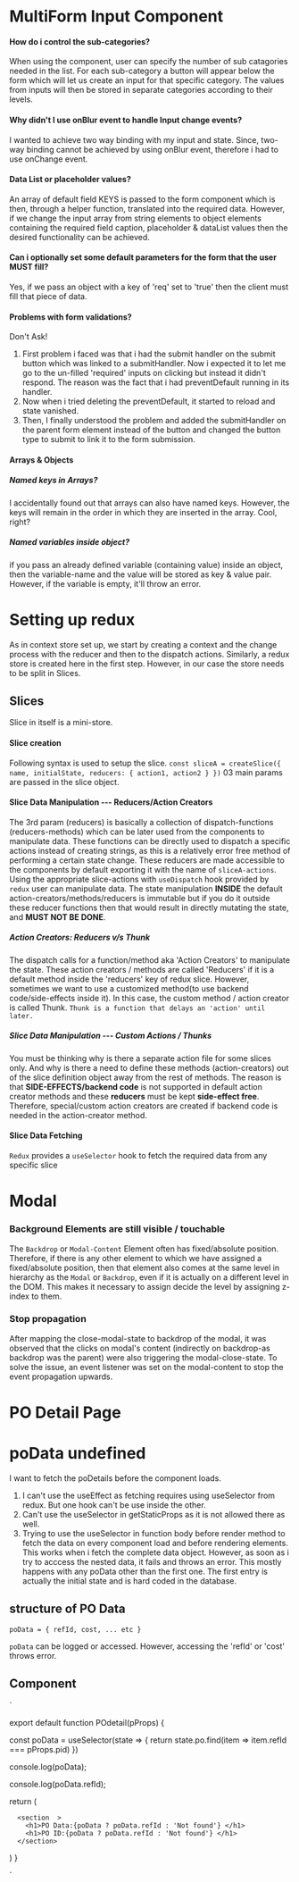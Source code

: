 # MultiForm Input Component

#### How do i control the sub-categories?

When using the component, user can specify the number of sub catagories needed in the list. For each sub-category a button will appear below the form which will let us create an input for that specific category. The values from inputs will then be stored in separate categories according to their levels.

#### Why didn't I use onBlur event to handle Input change events?

I wanted to achieve two way binding with my input and state. Since, two-way binding cannot be achieved by using onBlur event, therefore i had to use onChange event.

#### Data List or placeholder values?

An array of default field KEYS is passed to the form component which is then, through a helper function, translated into the required data. However, if we change the input array from string elements to object elements containing the required field caption, placeholder & dataList values then the desired functionality can be achieved.

#### Can i optionally set some default parameters for the form that the user MUST fill?

Yes, if we pass an object with a key of 'req' set to 'true' then the client must fill that piece of data.

#### Problems with form validations?

Don't Ask!

1. First problem i faced was that i had the submit handler on the submit button which was linked to a submitHandler. Now i expected it to let me go to the un-filled 'required' inputs on clicking but instead it didn't respond. The reason was the fact that i had preventDefault running in its handler.
2. Now when i tried deleting the preventDefault, it started to reload and state vanished.
3. Then, I finally understood the problem and added the submitHandler on the parent form element instead of the button and changed the button type to submit to link it to the form submission.

#### Arrays & Objects

##### Named keys in Arrays?

I accidentally found out that arrays can also have named keys. However, the keys will remain in the order in which they are inserted in the array. Cool, right?

##### Named variables inside object?

if you pass an already defined variable (containing value) inside an object, then the variable-name and the value will be stored as key & value pair. However, if the variable is empty, it'll throw an error.

# Setting up redux

As in context store set up, we start by creating a context and the change process with the reducer and then to the dispatch actions.
Similarly, a redux store is created here in the first step.
However, in our case the store needs to be split in Slices.

## Slices

Slice in itself is a mini-store.

#### Slice creation

Following syntax is used to setup the slice.
`const sliceA = createSlice({ name, initialState, reducers: { action1, action2 } })`
03 main params are passed in the slice object.

#### Slice Data Manipulation --- Reducers/Action Creators

The 3rd param (reducers) is basically a collection of dispatch-functions (reducers-methods) which can be later used from the components to manipulate data. These functions can be directly used to dispatch a specific actions instead of creating strings, as this is a relatively error free method of performing a certain state change.
These reducers are made accessible to the components by default exporting it with the name of `sliceA-actions`.
Using the appropriate slice-actions with `useDispatch` hook provided by `redux` user can manipulate data.
The state manipulation **INSIDE** the default action-creators/methods/reducers is immutable but if you do it outside these reducer functions then that would result in directly mutating the state, and **MUST NOT BE DONE**.

##### Action Creators: Reducers v/s Thunk

The dispatch calls for a function/method aka 'Action Creators' to manipulate the state.
These action creators / methods are called 'Reducers' if it is a default method inside the 'reducers' key of redux slice.
However, sometimes we want to use a customized method(to use backend code/side-effects inside it). In this case, the custom method / action creator is called Thunk.
`Thunk is a function that delays an 'action' until later.`

<!-- Watch video 259 for clarity -->

##### Slice Data Manipulation --- Custom Actions / Thunks

You must be thinking why is there a separate action file for some slices only. And why is there a need to define these methods (action-creators) out of the slice definition object away from the rest of methods.
The reason is that **SIDE-EFFECTS/backend code** is not supported in default action creator methods and these **reducers** must be kept **side-effect free**. Therefore, special/custom action creators are created if backend code is needed in the action-creator method.

#### Slice Data Fetching

`Redux` provides a `useSelector` hook to fetch the required data from any specific slice

# Modal

### Background Elements are still visible / touchable

The `Backdrop` or `Modal-Content` Element often has fixed/absolute position. Therefore, if there is any other element to which we have assigned a fixed/absolute position, then that element also comes at the same level in hierarchy as the `Modal` or `Backdrop`, even if it is actually on a different level in the DOM. This makes it necessary to assign decide the level by assigning z-index to them.

### Stop propagation

After mapping the close-modal-state to backdrop of the modal, it was observed that the clicks on modal's content (indirectly on backdrop-as backdrop was the parent) were also triggering the modal-close-state.
To solve the issue, an event listener was set on the modal-content to stop the event propagation upwards.

# PO Detail Page

# poData undefined

I want to fetch the poDetails before the component loads.

1. I can't use the useEffect as fetching requires using useSelector from redux. But one hook can't be use inside the other.
2. Can't use the useSelector in getStaticProps as it is not allowed there as well.
3. Trying to use the useSelector in function body before render method to fetch the data on every component load and before rendering elements. This works when i fetch the complete data object.
   However, as soon as i try to acccess the nested data, it fails and throws an error.
   This mostly happens with any poData other than the first one. The first entry is actually the initial state and is hard coded in the database.

## structure of PO Data

`poData = { refId, cost, ... etc }`

`poData` can be logged or accessed. However, accessing the 'refId' or 'cost' throws error.

## Component

`

export default function POdetail(pProps) {

const poData = useSelector(state => { return state.po.find(item => item.refId === pProps.pid) })

console.log(poData);<!-- This runs perfectly, and returns the data as usual -->

console.log(poData.refId); <!-- However, as soon as i want to fetch the nested data, the app breaks -->

return (

<main>

      <section  >
        <h1>PO Data:{poData ? poData.refId : 'Not found'} </h1>
        <h1>PO ID:{poData ? poData.refId : 'Not found'} </h1>
      </section>

</main>

)
}

`
